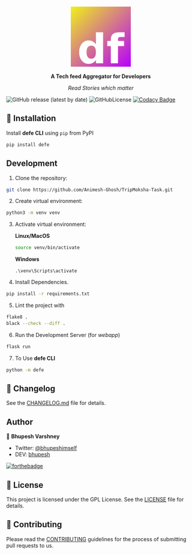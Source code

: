 <p align="center">
  <a href="https://defe-app.herokuapp.com"><img src="static/images/logodefe.svg" alt="defe logo" height="160"></a>
  <br>
  <p align="center">
    <b>A Tech feed Aggregator for Developers</b>
  </p>
  <p align="center">
     <i>Read Stories which matter</i>
  </p>
</p>

![GitHub release (latest by date)](https://img.shields.io/github/v/release/bhupesh-v/defe?logo=GitHub)
![GitHubLicense](https://img.shields.io/github/license/bhupesh-v/defe)
[![Codacy Badge](https://api.codacy.com/project/badge/Grade/39926b7f89ab404d9d5a491fe2778db6)](https://www.codacy.com?utm_source=github.com&amp;utm_medium=referral&amp;utm_content=Bhupesh-V/defe&amp;utm_campaign=Badge_Grade)




## 🔮 Installation

Install **defe CLI** using `pip` from PyPI

```bash
pip install defe
```


## Development

1. Clone the repository:
```bash
git clone https://github.com/Animesh-Ghosh/TripMoksha-Task.git
```
2. Create virtual environment:
```bash
python3 -m venv venv
```
3. Activate virtual environment:

	**Linux/MacOS**
	```bash
	source venv/bin/activate
	```
	**Windows**
	```pwsh
	.\venv\Scripts\activate
	```
4. Install Dependencies.
```bash
pip install -r requirements.txt
```
5. Lint the project with
```bash
flake8 .
black --check --diff .
```
6. Run the Development Server (for *webapp*)
```bash
flask run
```
7. To Use **defe CLI**
```bash
python -m defe
```


## 📝 Changelog

See the [CHANGELOG.md](CHANGELOG.md) file for details.


## Author

👥 **Bhupesh Varshney**

- Twitter: [@bhupeshimself](https://twitter.com/bhupeshimself)
- DEV: [bhupesh](https://dev.to/bhupesh)

[![forthebadge](https://forthebadge.com/images/badges/built-with-love.svg)](https://forthebadge.com)

## 📜 License

This project is licensed under the GPL License. See the [LICENSE](LICENSE) file for details.

## 👋 Contributing

Please read the [CONTRIBUTING](CONTRIBUTING.md) guidelines for the process of submitting pull requests to us.
